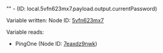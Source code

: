 "" - (ID: local.5vfn623mx7.payload.output.currentPassword)

Variable written:
Node ID: [5vfn623mx7](../nodes/5vfn623mx7.md)

Variable reads:
* PingOne (Node ID: [7eaxdz9nwk](../nodes/7eaxdz9nwk.md))
